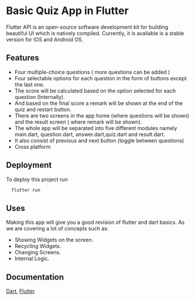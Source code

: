 
# Basic Quiz App in Flutter

Flutter API is an open-source software development kit for building beautiful UI which is natively compiled. 
Currently, it is available is a stable version for IOS and Android OS.



## Features

- Four multiple-choice questions ( more questions can be added )
- Four selectable options for each question in the form of buttons except the last one.
- The score will be calculated based on the option selected for each question (Internally).
- And based on the final score a remark will be shown at the end of the quiz and restart button.
- There are two screens in the app home (where questions will be shown) and the result screen ( where remark will be shown).
- The whole app will be separated into five different modules namely main.dart, question.dart, answer.dart,quiz.dart and result.dart.
- It also consist of previous and next button (toggle between questions)
- Cross platform


## Deployment

To deploy this project run

```bash
  flutter run
```


## Uses

Making this app will give you a good revision of flutter and dart basics. As we are covering a lot of concepts such as:

- Showing Widgets on the screen.
- Recycling Widgets.
- Changing Screens.
- Internal Logic.
## Documentation

[Dart](https://dart.dev/guides),
[Flutter](https://docs.flutter.dev/)

